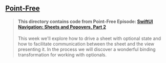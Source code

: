 ## [Point-Free](https://www.pointfree.co)

> #### This directory contains code from Point-Free Episode: [SwiftUI Navigation: Sheets and Popovers, Part 2](https://www.pointfree.co/episodes/ep163-swiftui-navigation-sheets-popovers-part-2)
>
> This week we'll explore how to drive a sheet with optional state and how to facilitate communication between the sheet and the view presenting it. In the process we will discover a wonderful binding transformation for working with optionals.
